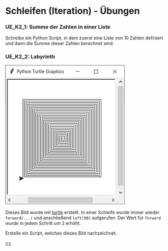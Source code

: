 # Schleifen (Iteration) - Übungen

### UE_K2_1: Summe der Zahlen in einer Liste

Schreibe ein Python Script, 
in dem zuerst eine Liste von 10 Zahlen definiert 
und dann die Summe dieser Zahlen berechnet wird.

### UE_K2_2: Labyrinth

![TurtleGrafikLabyrinth.png](../img/9.1/TurtleGrafikLabyrinth.png)

Dieses Bild wurde mit [turtle](../skriptum/6.0_turtle.md) erstellt.
In einer Schleife wurde immer wieder `forward(...)` 
und anschließend `left(90)` aufgerufen.
Der Wert für `forward` wurde in jedem Schritt um 2 erhöht.

Erstelle ein Script, welches dieses Bild nachzeichnet.

[<<](../skriptum/9.1_Iteration.md)